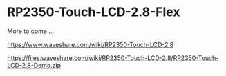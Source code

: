 # RP2350-Touch-LCD-2.8-Flex

More to come ...


https://www.waveshare.com/wiki/RP2350-Touch-LCD-2.8

https://files.waveshare.com/wiki/RP2350-Touch-LCD-2.8/RP2350-Touch-LCD-2.8-Demo.zip


